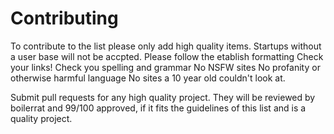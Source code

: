 # Contributing

To contribute to the list please only add high quality items. Startups without a user base will not be accpted.
Please follow the etablish formatting
Check your links!
Check you spelling and grammar
No NSFW sites 
No profanity or otherwise harmful language 
No sites a 10 year old couldn't look at.

Submit pull requests for any high quality project. They will be reviewed by boilerrat and 99/100 approved, if it fits the guidelines of this list and is a quality project.
